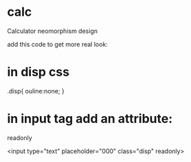 # calc
Calculator neomorphism design

add this code to get more real look:

# in disp css

.disp{
ouline:none;
}

# in input tag add an attribute:

readonly

&lt;input type="text" placeholder="000" class="disp" readonly&gt;
